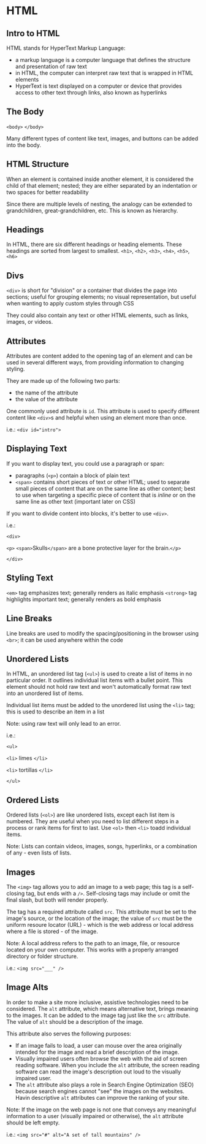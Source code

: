 # HTML
## Intro to HTML
HTML stands for HyperText Markup Language:
- a markup language is a computer language that defines the structure and presentation of raw text
- in HTML, the computer can interpret raw text that is wrapped in HTML elements
- HyperText is text displayed on a computer or device that provides access to other text through links, also known as hyperlinks

## The Body
`<body>` `</body>`

Many different types of content like text, images, and buttons can be added into the body.

## HTML Structure
When an element is contained inside another element, it is considered the child of that element; nested; they are either separated by an indentation or two spaces for better readability 

Since there are multiple levels of nesting, the analogy can be extended to grandchildren, great-grandchildren, etc. This is known as hierarchy.

## Headings
In HTML, there are six different headings or heading elements. These headings are sorted from largest to smallest. `<h1>`, `<h2>`, `<h3>`, `<h4>`, `<h5>`, `<h6>`

## Divs
`<div>` is short for "division" or a container that divides the page into sections; useful for grouping elements; no visual representation, but useful when wanting to apply custom styles through CSS

They could also contain any text or other HTML elements, such as links, images, or videos. 

## Attributes
Attributes are content added to the opening tag of an element and can be used in several different ways, from providing information to changing styling.

They are made up of the following two parts:
- the name of the attribute
- the value of the attribute

One commonly used attribute is `id`. This attribute is used to specify different content like `<div>`s and helpful when using an element more than once.

i.e.:
`<div id="intro">`

## Displaying Text
If you want to display text, you could use a paragraph or span:
- paragraphs (`<p>`) contain a block of plain text
- `<span>` contains short pieces of text or other HTML; used to separate small pieces of content that are on the same line as other content; best to use when targeting a specific piece of content that is *inline* or on the same line as other text (important later on CSS)

If you want to divide content into blocks, it's better to use `<div>`. 

i.e.:

`<div>`

  `<p>` `<span>`Skulls`</span>` are a bone protective layer for the brain.`</p>`
  
`</div>`

## Styling Text
`<em>` tag emphasizes text; generally renders as italic emphasis 
`<strong>` tag highlights important text; generally renders as bold emphasis

## Line Breaks
Line breaks are used to modify the spacing/positioning in the browser using `<br>`; it can be used anywhere within the code 

## Unordered Lists
In HTML, an unordered list tag (`<ul>`) is used to create a list of items in no particular order. It outlines individual list items with a bullet point.
This element should not hold raw text and won't automatically format raw text into an unordered list of items. 

Individual list items must be added to the unordered list using the `<li>` tag; this is used to describe an item in a list

Note: using raw text will only lead to an error.

i.e.:

`<ul>`

  `<li>` limes `</li>`
  
  `<li>` tortillas `</li>`
  
`</ul>`

## Ordered Lists
Ordered lists (`<ol>`) are like unordered lists, except each list item is numbered. They are useful when you need to list different steps in a process or rank items for first to last. Use `<ol>` then `<li>` toadd individual items. 

Note: Lists can contain videos, images, songs, hyperlinks, or a combination of any - even lists of lists.

## Images
The `<img>` tag allows you to add an image to a web page; this tag is a self-closing tag, but ends with a `/>`. Self-closing tags may include or omit the final slash, but both will render properly. 

The tag has a required attribute called `src`. This attribute must be set to the image's source, or the location of the image; the value of `src` must be the uniform resoure locator (URL) - which is the web address or local address where a file is stored - of the image.

Note: A local address refers to the path to an image, file, or resource located on your own computer. This works with a properly arranged directory or folder structure.

i.e.: `<img src="___" />`

## Image Alts
In order to make a site more inclusive, assistive technologies need to be considered. The `alt` attribute, which means alternative text, brings meaning to the images. It can be added to the image tag just like the `src` attribute. The value of `alt` should be a description of the image.

This attribute also serves the following purposes:
- If an image fails to load, a user can mouse over the area originally intended for the image and read a brief description of the image. 
- Visually impaired users often browse the web with the aid of screen reading software. When you include the `alt` attribute, the screen reading software can read the image's description out loud to the visually impaired user.
- The `alt` attribute also plays a role in Search Engine Optimization (SEO) because search engines cannot "see" the images on the websites. Havin descriptive `alt` attributes can improve the ranking of your site. 

Note: If the image on the web page is not one that conveys any meaningful information to a user (visually impaired or otherwise), the `alt` attribute should be left empty.

i.e.: `<img src="#" alt="A set of tall mountains" />`

